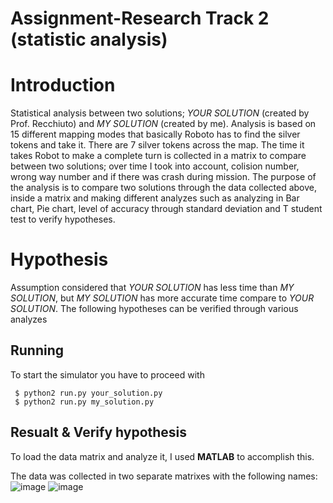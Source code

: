# Assignment-Research Track 2 (statistic analysis)

Introduction
================================

Statistical analysis between two solutions; _YOUR SOLUTION_ (created by Prof. Recchiuto) and _MY SOLUTION_ (created by me). Analysis is based on 15 different mapping modes that basically Roboto has to find the silver tokens and take it. There are 7 silver tokens across the map. The time it takes Robot to make a complete turn is collected in a matrix to compare between two solutions; over time I took into account, colision number, wrong way number and if there was crash during mission. The purpose of the analysis is to compare two solutions through the data collected above, inside a matrix and making different analyzes such as analyzing in Bar chart, Pie chart, level of accuracy through standard deviation and T student test to verify hypotheses.

Hypothesis
================================

Assumption considered that _YOUR SOLUTION_ has less time than _MY SOLUTION_, but _MY SOLUTION_ has more accurate time compare to _YOUR SOLUTION_. The following hypotheses can be verified through various analyzes

Running 
--------

To start the simulator you have to proceed with

```   
 $ python2 run.py your_solution.py
 $ python2 run.py my_solution.py
```

Resualt & Verify hypothesis
----------------------------

To load the data matrix and analyze it, I used __MATLAB__ to accomplish this.

The data was collected in two separate matrixes with the following names:
![image](https://user-images.githubusercontent.com/80394968/170829630-c5ee13db-9dd0-4210-b80f-d3adde3fcac4.png)
![image](https://user-images.githubusercontent.com/80394968/170829645-b27caffe-bc14-452f-a079-3443d5af484d.png)





